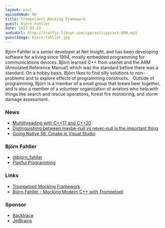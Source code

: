 ```yaml
---
layout: post
episodeNum: 90
title: Trompeloeil Mocking Framework
guest: Björn Fahller
date: 2017-02-22
audioUrl: http://traffic.libsyn.com/cppcast/cppcast-090.mp3
guestImage: bjorn-fahller.jpg
---
```


Björn Fahller is a senior developer at Net Insight, and has been developing software for a living since 1994, mostly embedded programming for communications devices.  Björn learned C++ from usenet and the ARM (Annotated Reference Manual) which was the standard before there was a standard. On a hobby basis, Björn likes to find silly solutions to non-problems and to explore effects of programming constructs.
 
Outside of programming, Björn is a member of a small group thet brews beer together, and is also a member of a volunteer organization of aviators who help  with things like search and rescue operations, forest fire monitoring, and storm damage assessment.

### News ###

 - [Multithreading with C++17 and C++20](http://www.modernescpp.com/index.php/multithreading-in-c-17-and-c-20)
 - [Distinguishing between maybe-null vs never-null is the important thing](https://herbsutter.com/2017/02/15/distinguishing-between-maybe-null-vs-never-null-is-the-important-thing/)
 - [Going Native 56: Cmake in Visual Studio](https://channel9.msdn.com/Shows/C9-GoingNative/GoingNative-56-CMake-in-Visual-Studio)
 
### Björn Fahller ###

 - [@bjorn_fahller](https://twitter.com/bjorn_fahller)
 - [Playful Programming](https://playfulprogramming.blogspot.se/)
 
### Links ###

 - [Trompeloeil Mocking Framework](https://github.com/rollbear/trompeloeil)
 - [Björn Fahller - Mocking Modern C++ with Trompeloeil](https://www.youtube.com/watch?v=mPYNsARvTDk)
 
### Sponsor ###

- [Backtrace](https://www.backtrace.io/cppcast)
- [JetBrains](https://www.jetbrains.com/cpp/?utm_source=cppcast&utm_medium=podcast&utm_content=cppcast-podcast&utm_campaign=cpp)

